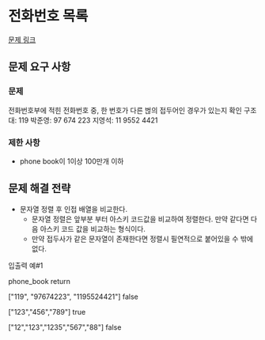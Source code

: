# 전화번호 목록

[문제 링크](https://school.programmers.co.kr/learn/courses/30/lessons/42577?language=java)

## 문제 요구 사항

### 문제

전화번호부에 적힌 전화번호 중, 한 번호가 다른 벊의 접두어인 경우가 있는지 확인
구조대: 119
박준영: 97 674 223
지영석: 11 9552 4421

### 제한 사항

- phone book이 1이상 100만개 이하

## 문제 해결 전략

- 문자열 정렬 후 인접 배열을 비교한다.
  - 문자열 정렬은 앞부분 부터 아스키 코드값을 비교하여 정렬한다. 만약 같다면 다음 아스키 코드 값을 비교하는 형식이다.
  - 만약 접두사가 같은 문자열이 존재한다면 정렬시 필연적으로 붙어있을 수 밖에 없다.

입출력 예#1

phone_book return

["119", "97674223", "1195524421"] false

["123","456","789"] true

["12","123","1235","567","88"] false
